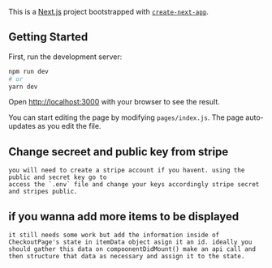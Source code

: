 This is a [Next.js](https://nextjs.org/) project bootstrapped with [`create-next-app`](https://github.com/vercel/next.js/tree/canary/packages/create-next-app).

## Getting Started

First, run the development server:

```bash
npm run dev
# or
yarn dev
```

Open [http://localhost:3000](http://localhost:3000) with your browser to see the result.

You can start editing the page by modifying `pages/index.js`. The page auto-updates as you edit the file.

## Change secreet and public key from stripe

    you will need to create a stripe account if you havent. using the public and secret key go to
    access the `.env` file and change your keys accordingly stripe secret and stripes public.

## if you wanna add more items to be displayed

    it still needs some work but add the information inside of CheckoutPage's state in itemData object asign it an id. ideally you should gather this data on compoonentDidMount() make an api call and then structure that data as necessary and assign it to the state.
